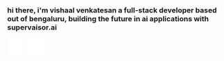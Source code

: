 ### hi there, i'm vishaal venkatesan a full-stack developer based out of bengaluru, building the future in ai applications with supervaisor.ai

[<img src='link.svg' alt='linkedin' height='40'>](https://www.linkedin.com/in/https://www.linkedin.com/in/vishaalvenkatesan/) 
[<img src='web.svg' alt='website' height='40'>](https://vishaal-venkatesan-portfolio.vercel.app/)


